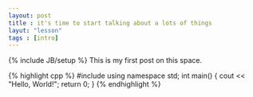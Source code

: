 ```yaml
---
layout: post
title : it's time to start talking about a lots of things
layut: "lesson"
tags : [intro]
---
```


{% include JB/setup %}
This is my first post on this space. 

{% highlight cpp %}
#include <iostream>
using namespace std;
int main()
{
 cout << "Hello, World!";
 return 0;
}
{% endhighlight %}

